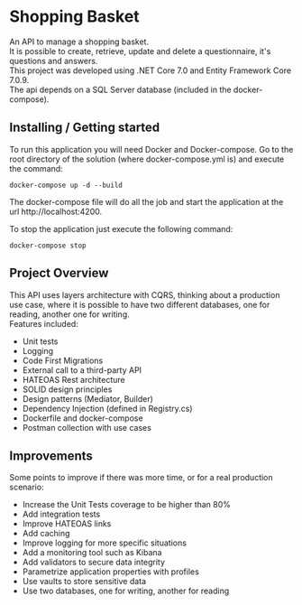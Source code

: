 # Shopping Basket
An API to manage a shopping basket. <br>
It is possible to create, retrieve, update and delete a questionnaire, it's questions and answers. <br>
This project was developed using .NET Core 7.0 and Entity Framework Core 7.0.9. <br>
The api depends on a SQL Server database (included in the docker-compose).

## Installing / Getting started
To run this application you will need Docker and Docker-compose. Go to the root directory of the solution (where docker-compose.yml is) and execute the command:
```shell
docker-compose up -d --build
```

The docker-compose file will do all the job and start the application at the url http://localhost:4200.

To stop the application just execute the following command:
```shell
docker-compose stop
```

## Project Overview

This API uses layers architecture with CQRS, thinking about a production use case, where it is possible to have two different databases, one for reading, another one for writing. <br>
Features included:
- Unit tests
- Logging
- Code First Migrations
- External call to a third-party API
- HATEOAS Rest architecture
- SOLID design principles
- Design patterns (Mediator, Builder)
- Dependency Injection (defined in Registry.cs)
- Dockerfile and docker-compose
- Postman collection with use cases

##  Improvements

Some points to improve if there was more time, or for a real production scenario:
- Increase the Unit Tests coverage to be higher than 80%
- Add integration tests
- Improve HATEOAS links
- Add caching
- Improve logging for more specific situations
- Add a monitoring tool such as Kibana
- Add validators to secure data integrity
- Parametrize application properties with profiles
- Use vaults to store sensitive data
- Use two databases, one for writing, another for reading
